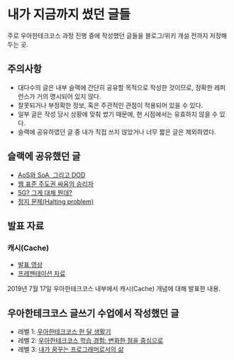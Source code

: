 # 내가 지금까지 썼던 글들

주로 우아한테크코스 과정 진행 중에 작성했던 글들을 블로그/위키 개설 전까지 저장해두는 곳.

## 주의사항

* 대다수의 글은 내부 슬랙에 간단히 공유할 목적으로 작성한 것이므로, 정확한 레퍼런스가 거의 명시되어 있지 않다.
* 잘못되거나 부정확한 정보, 혹은 주관적인 관점이 적용되어 있을 수 있다.
* 일부 글은 작성 당시 상황에 맞춰 썼기 때문에, 현 시점에서는 유효하지 않을 수 있다.
* 슬랙에 공유하였던 글 중 내가 직접 쓰지 않았거나 너무 짧은 글은 제외하였다.

## 슬랙에 공유했던 글

* [AoS와 SoA, 그리고 DOD](https://github.com/kunggom/articles-i-had-written/blob/master/articles/20191022_AoS-SoA-DOD.md)
* [웹 표준 주도권 싸움의 승리자](https://github.com/kunggom/articles-i-had-written/blob/master/articles/20191030_Web-Standard-War.md)
* [5G? 그게 대체 뭔데?](https://github.com/kunggom/articles-i-had-written/blob/master/articles/20191107_5G.md)
* [정지 문제(Halting problem)](https://github.com/kunggom/articles-i-had-written/blob/master/articles/20191115_Halting-problem.md)

## 발표 자료

### 캐시(Cache)

* [발표 영상](https://www.youtube.com/watch?v=c33ojJ7kE7M)
* [프레젠테이션 자료](https://drive.google.com/file/d/1RLv6bHT5QNc8fRf-8zQFrAYn7l6vLlvJ/view)

2019년 7월 17일 우아한테크코스 내부에서 캐시(Cache) 개념에 대해 발표한 내용.

## 우아한테크코스 글쓰기 수업에서 작성했던 글

* 레벨 1: [우아한테크코스 한 달 생활기](https://github.com/kunggom/woowa-writing-1/blob/kunggom/level1.md)
* 레벨 2: [우아한테크코스 학습 경험: 변화한 점을 중심으로](https://github.com/kunggom/woowa-writing-1/blob/kunggom/level2.md)
* 레벨 3: [내가 꿈꾸는 프로그래머로서의 삶](https://github.com/kunggom/woowa-writing-1/blob/kunggom/level3.md)

